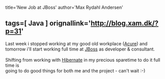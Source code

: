 title='New Job at JBoss'
author='Max Rydahl Andersen'

tags=[ Java ]
orignallink='http://blog.xam.dk/?p=31'
---
<div><p>Last week i stopped working at my good old workplace (<a href="http://www.acure.dk" title="Acure">Acure</a>) and <br>
tomorrow i'll start working full time at <a href="http://www.jboss.com" title="JBoss">JBoss</a> as developer &amp; consultant.<br><br>
Shifting from working with <a href="http://www.hibernate.org" title="Hibernate">Hibernate</a> in my precious sparetime to do it full time is<br>
going to do good things for both me and the project - can't wait :-)</p></div>
